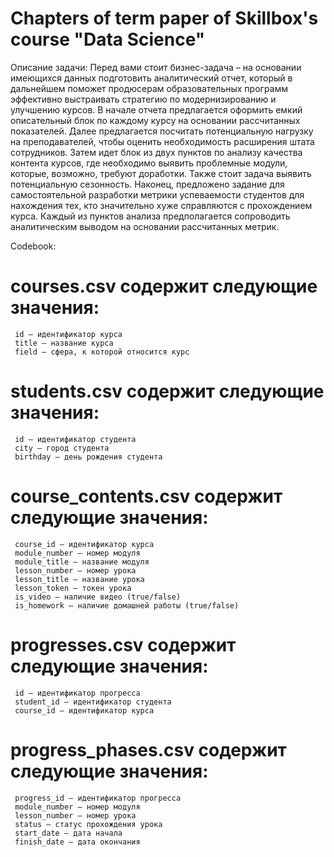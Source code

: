 # Chapters of term paper of Skillbox's course "Data Science"

Описание задачи:
Перед вами стоит бизнес-задача – на основании имеющихся данных подготовить аналитический отчет, который в дальнейшем поможет продюсерам образовательных программ эффективно выстраивать стратегию по модернизированию и улучшению курсов. В начале отчета предлагается оформить емкий описательный блок по каждому курсу на основании рассчитанных показателей. Далее предлагается посчитать потенциальную нагрузку на преподавателей, чтобы оценить необходимость расширения штата сотрудников. Затем идет блок из двух пунктов по анализу качества контента курсов, где необходимо выявить проблемные модули, которые, возможно, требуют доработки. Также стоит задача выявить потенциальную сезонность. Наконец, предложено задание для самостоятельной разработки метрики успеваемости студентов для нахождения тех, кто значительно хуже справляются с прохождением курса. Каждый из пунктов анализа предполагается сопроводить аналитическим выводом на основании рассчитанных метрик.

Codebook:
# courses.csv содержит следующие значения: 

     id – идентификатор курса 
     title – название курса 
     field – сфера, к которой относится курс 


# students.csv содержит следующие значения: 

     id – идентификатор студента 
     city – город студента 
     birthday – день рождения студента 


# course_contents.csv содержит следующие значения: 

     course_id – идентификатор курса 
     module_number – номер модуля 
     module_title – название модуля 
     lesson_number – номер урока 
     lesson_title – название урока 
     lesson_token – токен урока 
     is_video – наличие видео (true/false) 
     is_homework – наличие домашней работы (true/false) 


# progresses.csv содержит следующие значения: 

     id – идентификатор прогресса 
     student_id – идентификатор студента 
     course_id – идентификатор курса 


# progress_phases.csv содержит следующие значения: 

     progress_id – идентификатор прогресса 
     module_number – номер модуля 
     lesson_number – номер урока 
     status – статус прохождения урока 
     start_date – дата начала 
     finish_date – дата окончания 
